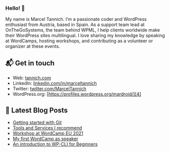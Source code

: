 ### Hello! 👋

My name is Marcel Tannich. I’m a passionate coder and WordPress enthusiast from Austria, based in Spain. As a support team lead at OnTheGoSystems, the team behind WPML, I help clients worldwide make their WordPress sites multilingual. I love sharing my knowledge by speaking at WordCamps, hosting workshops, and contributing as a volunteer or organizer at these events.

## 📬 Get in touch
- Web: [tannich.com][1]
- LinkedIn: [linkedin.com/in/marceltannich][2]
- Twitter: [twitter.com/MarcelTannich][3]
- WordPress.org: [https://profiles.wordpress.org/mardroid/][4]

## 📝 Latest Blog Posts
<!-- BLOG-POST-LIST:START -->
- [Getting started with Git](https://www.tannich.com/getting-started-with-git-introduction-for-beginners/)
- [Tools and Services I recommend](https://www.tannich.com/tools-services-i-recommend/)
- [Workshop at WordCamp EU 2021](https://www.tannich.com/workshop-at-wordcamp-eu-2021/)
- [My first WordCamp as speaker](https://www.tannich.com/my-first-wordcamp-as-speaker/)
- [An introduction to WP-CLI for Beginners](https://www.tannich.com/an-introduction-to-wp-cli/)
<!-- BLOG-POST-LIST:END -->

[1]: https://tannich.com
[2]: https://www.linkedin.com/in/marceltannich
[3]: https://twitter.com/MarcelTannich
[4]:https://profiles.wordpress.org/mardroid

